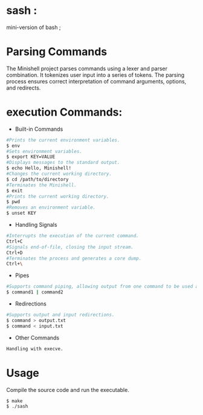 # sash :
mini-version of bash ;

# Parsing Commands
The Minishell project parses commands using a lexer and parser combination.
It tokenizes user input into a series of tokens.
The parsing process ensures correct interpretation of command arguments, options, and redirects.

# execution Commands:
- Built-in Commands
```bash
#Prints the current environment variables.
$ env
#Sets environment variables.
$ export KEY=VALUE
#Displays messages to the standard output.
$ echo Hello, Minishell!
#Changes the current working directory.
$ cd /path/to/directory
#Terminates the Minishell.
$ exit
#Prints the current working directory.
$ pwd
#Removes an environment variable.
$ unset KEY
```

- Handling Signals
```BASH
#Interrupts the execution of the current command.
Ctrl+C
#Signals end-of-file, closing the input stream.
Ctrl+D
#Terminates the process and generates a core dump.
Ctrl+\
```
- Pipes
```BASH
#Supports command piping, allowing output from one command to be used as input for another.
$ command1 | command2
```

- Redirections
```BASH
#Supports output and input redirections.
$ command > output.txt
$ command < input.txt
```

- Other Commands
```BASH
Handling with execve.
```

# Usage
Compile the source code and run the executable.
```BASH
$ make
$ ./sash
```